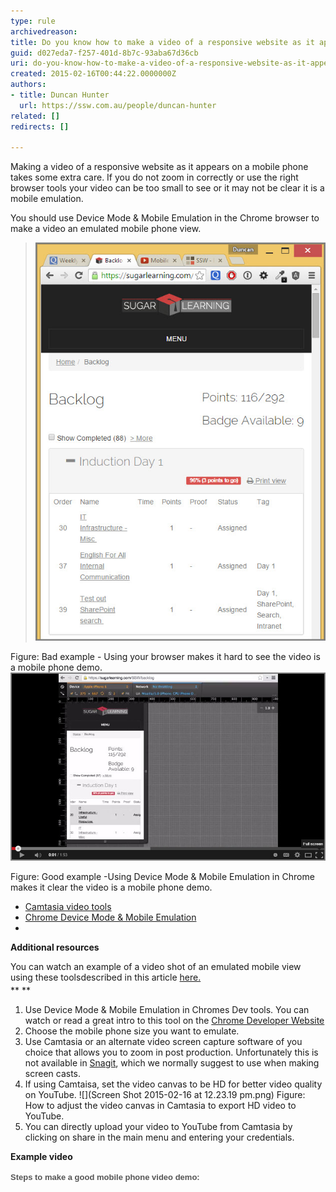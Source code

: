 ```yaml
---
type: rule
archivedreason: 
title: Do you know how to make a video of a responsive website as it appears on a mobile phone?
guid: d027eda7-f257-401d-8b7c-93aba67d36cb
uri: do-you-know-how-to-make-a-video-of-a-responsive-website-as-it-appears-on-a-mobile-phone
created: 2015-02-16T00:44:22.0000000Z
authors:
- title: Duncan Hunter
  url: https://ssw.com.au/people/duncan-hunter
related: []
redirects: []

---
```


Making a video of a responsive website as it appears on a mobile phone takes some extra care. If you do not zoom in correctly or use the right browser tools your video can be too small to see or it may not be clear it is a mobile emulation.

<!--endintro-->

You should use Device Mode & Mobile Emulation in the Chrome browser to make a video an emulated mobile phone view.




> ![](browser-bad-view-for-video.jpg)



Figure: Bad example - Using your browser makes it hard to see the video is a mobile phone demo.![](Mobilephone-emulator-chrome.jpg)

Figure: Good example -Using Device Mode & Mobile Emulation in Chrome makes it clear the video is a mobile phone demo.



* [Camtasia video tools](http://www.techsmith.com/camtasia.html)
* [Chrome Device Mode & Mobile Emulation](https://developer.chrome.com/devtools/docs/device-mode)
* 


 **Additional resources** <font color="#555555"><span style="font-size:11px;"><br></span></font>

  You can watch an example of a video shot of an emulated mobile view using these toolsdescribed in this article [here.](https://www.youtube.com/watch?v=eyiqryb5y1Y) <font color="#555555"><span style="font-size:11px;"><span style="line-height:21px;font-family:arial, helvetica, sans-serif;"> <strong><br></strong> </span></span></font> **
** 

1. Use Device Mode & Mobile Emulation in Chromes Dev tools. You can watch or read a great intro to this tool on the [Chrome Developer Website](https://developer.chrome.com/devtools/docs/device-mode)
2. Choose the mobile phone size you want to emulate.
3. Use Camtasia or an alternate video screen capture software of you choice that allows you to zoom in post production. Unfortunately this is not available in [Snagit](http://www.techsmith.com/snagit.html), which we normally suggest to use when making screen casts.
4. If using Camtaisa, set the video canvas to be HD for better video quality on YouTube.
![](Screen Shot 2015-02-16 at 12.23.19 pm.png)
Figure: How to adjust the video canvas in Camtasia to export HD video to YouTube.
5. You can directly upload your video to YouTube from Camtasia by clicking on share in the main menu and entering your credentials.


 **Example video** 

<font color="#555555" face="arial, helvetica, sans-serif" style="font-size:13px;"><span style="line-height:21px;"> <b>Steps to make a good mobile phone video demo:<br></b> </span></font>
